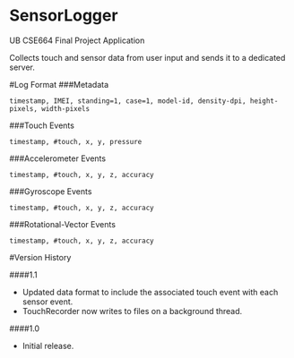 SensorLogger
============
UB CSE664 Final Project Application 

Collects touch and sensor data from user input and sends it to a dedicated server.


#Log Format
###Metadata
```
timestamp, IMEI, standing=1, case=1, model-id, density-dpi, height-pixels, width-pixels
```

###Touch Events
```
timestamp, #touch, x, y, pressure
```

###Accelerometer Events
```
timestamp, #touch, x, y, z, accuracy
```

###Gyroscope Events
```
timestamp, #touch, x, y, z, accuracy
```

###Rotational-Vector Events
```
timestamp, #touch, x, y, z, accuracy
```

#Version History

####1.1
- Updated data format to include the associated touch event with each sensor event.
- TouchRecorder now writes to files on a background thread.

####1.0
- Initial release.

